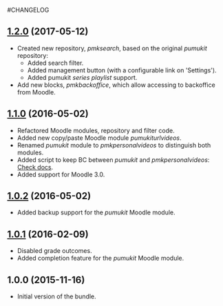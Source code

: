#CHANGELOG

## [1.2.0][1.2.0] (2017-05-12)
- Created new repository, *pmksearch*, based on the original *pumukit* repository:
	* Added search filter.
	* Added management button (with a configurable link on 'Settings').
	* Added pumukit *series playlist* support.
- Add new blocks, *pmkbackoffice*, which allow accessing to backoffice from Moodle.

## [1.1.0][1.1.0] (2016-05-02)
- Refactored Moodle modules, repository and filter code.
- Added new copy/paste Moodle module *pumukiturlvideos*.
- Renamed *pumukit* module to *pmkpersonalvideos* to distinguish both modules.
- Added script to keep BC between *pumukit* and *pmkpersonalvideos*: [Check docs](https://github.com/teltek/PuMuKIT2-moodle-bundle/tree/1.1.x/Resources/data/pumoodle#backwards-compatibility).
- Added support for Moodle 3.0.

## [1.0.2][1.0.2] (2016-05-02)
- Added backup support for the *pumukit* Moodle module.

## [1.0.1][1.0.1] (2016-02-09)
- Disabled grade outcomes.
- Added completion feature for the *pumukit* Moodle module.

## 1.0.0 (2015-11-16)
- Initial version of the bundle.

[1.0.1]: https://github.com/teltek/PuMuKIT2-moodle-bundle/compare/1.0.0...1.0.1
[1.0.2]: https://github.com/teltek/PuMuKIT2-moodle-bundle/compare/1.0.1...1.0.2
[1.1.0]: https://github.com/teltek/PuMuKIT2-moodle-bundle/compare/1.0.2...1.1.0
[1.2.0]: https://github.com/teltek/PuMuKIT2-moodle-bundle/compare/1.1.0...1.2.0
[Unreleased]: https://github.com/teltek/PuMuKIT2-moodle-bundle/compare/1.2.0...HEAD
